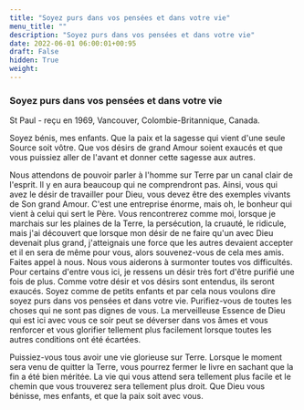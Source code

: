 ```yaml
---
title: "Soyez purs dans vos pensées et dans votre vie"
menu_title: ""
description: "Soyez purs dans vos pensées et dans votre vie"
date: 2022-06-01 06:00:01+00:95
draft: False
hidden: True
weight:
---
```

### Soyez purs dans vos pensées et dans votre vie

St Paul - reçu en 1969, Vancouver, Colombie-Britannique, Canada.

Soyez bénis, mes enfants. Que la paix et la sagesse qui vient d'une seule Source soit vôtre. Que vos désirs de grand Amour soient exaucés et que vous puissiez aller de l'avant et donner cette sagesse aux autres.

Nous attendons de pouvoir parler à l'homme sur Terre par un canal clair de l'esprit. Il y en aura beaucoup qui ne comprendront pas. Ainsi, vous qui avez le désir de travailler pour Dieu, vous devez être des exemples vivants de Son grand Amour. C'est une entreprise énorme, mais oh, le bonheur qui vient à celui qui sert le Père. Vous rencontrerez comme moi, lorsque je marchais sur les plaines de la Terre, la persécution, la cruauté, le ridicule, mais j'ai découvert que lorsque mon désir de ne faire qu'un avec Dieu devenait plus grand, j'atteignais une force que les autres devaient accepter et il en sera de même pour vous, alors souvenez-vous de cela mes amis. Faites appel à nous. Nous vous aiderons à surmonter toutes vos difficultés. Pour certains d'entre vous ici, je ressens un désir très fort d'être purifié une fois de plus. Comme votre désir et vos désirs sont entendus, ils seront exaucés. Soyez comme de petits enfants et par cela nous voulons dire soyez purs dans vos pensées et dans votre vie. Purifiez-vous de toutes les choses qui ne sont pas dignes de vous. La merveilleuse Essence de Dieu qui est ici avec vous ce soir peut se déverser dans vos âmes et vous renforcer et vous glorifier tellement plus facilement lorsque toutes les autres conditions ont été écartées.

Puissiez-vous tous avoir une vie glorieuse sur Terre. Lorsque le moment sera venu de quitter la Terre, vous pourrez fermer le livre en sachant que la fin a été bien méritée. La vie qui vous attend sera tellement plus facile et le chemin que vous trouverez sera tellement plus droit. Que Dieu vous bénisse, mes enfants, et que la paix soit avec vous.
